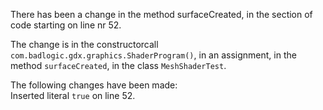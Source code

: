 There has been a change in the method surfaceCreated, in the section of code starting on line nr 52.
  
The change is in the constructorcall ```com.badlogic.gdx.graphics.ShaderProgram()```, in an assignment, in the method ```surfaceCreated```, in the class ```MeshShaderTest```.
  
The following changes have been made:  
Inserted literal ```true``` on line 52.  
